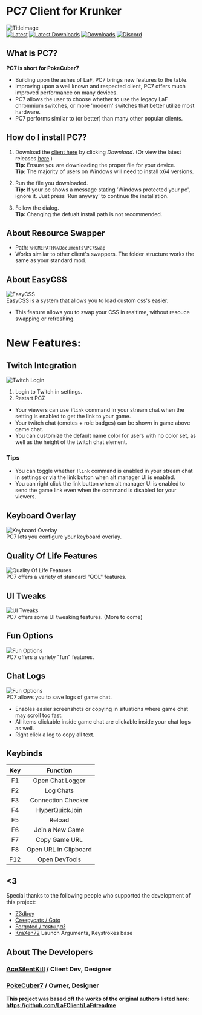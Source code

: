<!--
  Title: PC7 Client
  Description: A krunker client, PokeCuber7 client, krunker.io.
  Author: AceSilentKill
-->
# PC7 Client for Krunker 

![TitleImage](./media/loadingscreen-1.png)</br>
[![Latest](https://img.shields.io/github/v/release/AceSilentKill/PC7-Client)](https://github.com/AceSilentKill/PC7-Client/releases/latest)
[![Latest Downloads](https://img.shields.io/github/downloads/AceSilentKill/PC7-Client/latest/total)](https://github.com/AceSilentKill/PC7-Client/releases/latest)
[![Downloads](https://img.shields.io/github/downloads/AceSilentKill/PC7-Client/total?logo=appveyor)](https://github.com/AceSilentKill/PC7-Client/releases)
[![Discord](https://img.shields.io/discord/1081864043570147400?color=blue&label=discord)](https://discord.gg/BxweEFyZFm) </br>

## What is PC7?
**PC7 is short for PokeCuber7**<br>
- Building upon the ashes of LaF, PC7 brings new features to the table.<br>
- Improving upon a well known and respected client, PC7 offers much improved performance on many devices.<br>
- PC7 allows the user to choose whether to use the legacy LaF chromnium switches, or more 'modern' switches that better utilize most hardware.<br>
- PC7 performs similar to (or better) than many other popular clients.

## How do I install PC7?
1. Download the [client here](https://pc7client.com) by clicking *Download*. (Or view the latest releases [here](https://github.com/AceSilentKill/PC7-Client/releases/latest).)   
**Tip:** Ensure you are downloading the proper file for your device.<br>
**Tip:** The majority of users on Windows will need to install x64 versions.

1. Run the file you downloaded.\
**Tip:** If your pc shows a message stating 'Windows protected your pc', ignore it. Just press 'Run anyway' to continue the installation.

3. Follow the dialog.\
**Tip:** Changing the defualt install path is not recommended.

## About Resource Swapper
- Path: `%HOMEPATH%\Documents\PC7Swap`
- Works similar to other client's swappers. The folder structure works the same as your standard mod.

## About EasyCSS
![EasyCSS](./media/easycss.png)\
EasyCSS is a system that allows you to load custom css's easier.
<br>
- This feature allows you to swap your CSS in realtime, without resouce swapping or refreshing.
 
# New Features:
## Twitch Integration
![Twitch Login](./media/twitch.png)

1. Login to Twitch in settings.
2. Restart PC7.

- Your viewers can use `!link` command in your stream chat when the setting is enabled to get the link to your game.
- Your twitch chat (emotes + role badges) can be shown in game above game chat.
- You can customize the default name color for users with no color set, as well as the height of the twitch chat element.

### Tips
- You can toggle whether `!link` command is enabled in your stream chat in settings or via the link button when alt manager UI is enabled.
- You can right click the link button when alt manager UI is enabled to send the game link even when the command is disabled for your viewers.

## Keyboard Overlay
![Keyboard Overlay](./media/KeyStrokesOverlay.png)\
PC7 lets you configure your keyboard overlay.

## Quality Of Life Features
![Quality Of Life Features](./media/QualityOfLife.png)\
PC7 offers a variety of standard "QOL" features.

## UI Tweaks
![UI Tweaks](./media/UITweaks.png)\
PC7 offers some UI tweaking features. (More to come)

## Fun Options
![Fun Options](./media/Fun.png)\
PC7 offers a variety "fun" features.

## Chat Logs
![Fun Options](./media/ChatLogs.png)\
PC7 allows you to save logs of game chat.
 - Enables easier screenshots or copying in situations where game chat may scroll too fast.
 - All items clickable inside game chat are clickable inside your chat logs as well.
 - Right click a log to copy all text.

## Keybinds
|  Key  |         Function         |
| :---: | :----------------------: |
|  F1   |     Open Chat Logger     |
|  F2   |        Log Chats         |
|  F3   |    Connection Checker    |
|  F4   |      HyperQuickJoin      |
|  F5   |          Reload          |
|  F6   |     Join a New Game      |
|  F7   |      Copy Game URL       |
|  F8   |  Open URL in Clipboard   |
|  F12  |      Open DevTools       | 

## <3
Special thanks to the following people who supported the development of this project:
 - [Z3dboy](https://krunker.io/social.html?p=profile&q=ASA_z3db0y)
 - [Creepycats / Gato](https://krunker.io/social.html?p=profile&q=creepycats)
 - [Forgoted / тєямιηαℓ](https://krunker.io/social.html?p=profile&q=%D1%82%D1%94%D1%8F%D0%BC%CE%B9%CE%B7%CE%B1%E2%84%93)
 - [KraXen72](https://github.com/KraXen72/) Launch Arguments, Keystrokes base

## About The Developers
### [AceSilentKill](https://krunker.io/social.html?p=profile&q=acesilentkill) / **Client Dev, Designer**
### [PokeCuber7](https://krunker.io/social.html?p=profile&q=PokeCuber7) / **Owner, Designer**

**This project was based off the works of the original authors listed here: https://github.com/LaFClient/LaF#readme**
